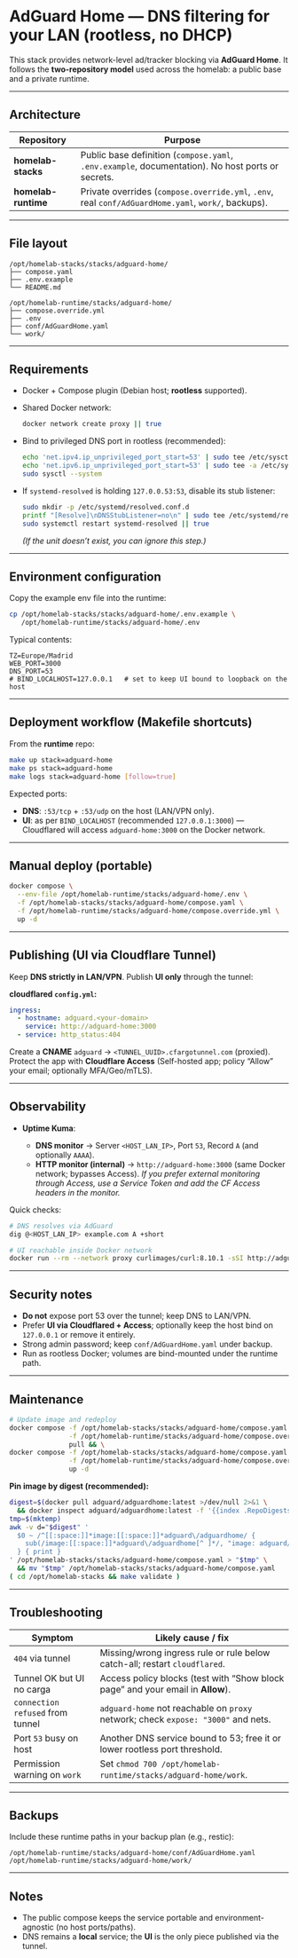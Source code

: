 # AdGuard Home — DNS filtering for your LAN (rootless, no DHCP)

This stack provides network-level ad/tracker blocking via **AdGuard Home**.
It follows the **two-repository model** used across the homelab: a public base and a private runtime.

---

## Architecture

| Repository          | Purpose                                                                                             |
| ------------------- | --------------------------------------------------------------------------------------------------- |
| **homelab-stacks**  | Public base definition (`compose.yaml`, `.env.example`, documentation). No host ports or secrets.   |
| **homelab-runtime** | Private overrides (`compose.override.yml`, `.env`, real `conf/AdGuardHome.yaml`, `work/`, backups). |

---

## File layout

```
/opt/homelab-stacks/stacks/adguard-home/
├── compose.yaml
├── .env.example
└── README.md

/opt/homelab-runtime/stacks/adguard-home/
├── compose.override.yml
├── .env
├── conf/AdGuardHome.yaml
└── work/
```

---

## Requirements

* Docker + Compose plugin (Debian host; **rootless** supported).
* Shared Docker network:

  ```bash
  docker network create proxy || true
  ```
* Bind to privileged DNS port in rootless (recommended):

  ```bash
  echo 'net.ipv4.ip_unprivileged_port_start=53' | sudo tee /etc/sysctl.d/99-rootless-lower-ports.conf
  echo 'net.ipv6.ip_unprivileged_port_start=53' | sudo tee -a /etc/sysctl.d/99-rootless-lower-ports.conf
  sudo sysctl --system
  ```
* If `systemd-resolved` is holding `127.0.0.53:53`, disable its stub listener:

  ```bash
  sudo mkdir -p /etc/systemd/resolved.conf.d
  printf "[Resolve]\nDNSStubListener=no\n" | sudo tee /etc/systemd/resolved.conf.d/10-adguard.conf
  sudo systemctl restart systemd-resolved || true
  ```

  *(If the unit doesn’t exist, you can ignore this step.)*

---

## Environment configuration

Copy the example env file into the runtime:

```bash
cp /opt/homelab-stacks/stacks/adguard-home/.env.example \
   /opt/homelab-runtime/stacks/adguard-home/.env
```

Typical contents:

```dotenv
TZ=Europe/Madrid
WEB_PORT=3000
DNS_PORT=53
# BIND_LOCALHOST=127.0.0.1   # set to keep UI bound to loopback on the host
```

---

## Deployment workflow (Makefile shortcuts)

From the **runtime** repo:

```bash
make up stack=adguard-home
make ps stack=adguard-home
make logs stack=adguard-home [follow=true]
```

Expected ports:

* **DNS**: `:53/tcp` + `:53/udp` on the host (LAN/VPN only).
* **UI**: as per `BIND_LOCALHOST` (recommended `127.0.0.1:3000`) — Cloudflared will access `adguard-home:3000` on the Docker network.

---

## Manual deploy (portable)

```bash
docker compose \
  --env-file /opt/homelab-runtime/stacks/adguard-home/.env \
  -f /opt/homelab-stacks/stacks/adguard-home/compose.yaml \
  -f /opt/homelab-runtime/stacks/adguard-home/compose.override.yml \
  up -d
```

---

## Publishing (UI via Cloudflare Tunnel)

Keep **DNS strictly in LAN/VPN**. Publish **UI only** through the tunnel:

**cloudflared `config.yml`:**

```yaml
ingress:
  - hostname: adguard.<your-domain>
    service: http://adguard-home:3000
  - service: http_status:404
```

Create a **CNAME** `adguard` → `<TUNNEL_UUID>.cfargotunnel.com` (proxied).
Protect the app with **Cloudflare Access** (Self-hosted app; policy “Allow” your email; optionally MFA/Geo/mTLS).

---

## Observability

* **Uptime Kuma**:

  * **DNS monitor** → Server `<HOST_LAN_IP>`, Port `53`, Record `A` (and optionally `AAAA`).
  * **HTTP monitor (internal)** → `http://adguard-home:3000` (same Docker network; bypasses Access).
    *If you prefer external monitoring through Access, use a Service Token and add the CF Access headers in the monitor.*

Quick checks:

```bash
# DNS resolves via AdGuard
dig @<HOST_LAN_IP> example.com A +short

# UI reachable inside Docker network
docker run --rm --network proxy curlimages/curl:8.10.1 -sSI http://adguard-home:3000 | head -n1
```

---

## Security notes

* **Do not** expose port 53 over the tunnel; keep DNS to LAN/VPN.
* Prefer **UI via Cloudflared + Access**; optionally keep the host bind on `127.0.0.1` or remove it entirely.
* Strong admin password; keep `conf/AdGuardHome.yaml` under backup.
* Run as rootless Docker; volumes are bind-mounted under the runtime path.

---

## Maintenance

```bash
# Update image and redeploy
docker compose -f /opt/homelab-stacks/stacks/adguard-home/compose.yaml \
               -f /opt/homelab-runtime/stacks/adguard-home/compose.override.yml \
               pull && \
docker compose -f /opt/homelab-stacks/stacks/adguard-home/compose.yaml \
               -f /opt/homelab-runtime/stacks/adguard-home/compose.override.yml \
               up -d
```

**Pin image by digest (recommended):**

```bash
digest=$(docker pull adguard/adguardhome:latest >/dev/null 2>&1 \
  && docker inspect adguard/adguardhome:latest -f '{{index .RepoDigests 0}}' | awk -F@ '{print $2}')
tmp=$(mktemp)
awk -v d="$digest" '
  $0 ~ /^[[:space:]]*image:[[:space:]]*adguard\/adguardhome/ {
    sub(/image:[[:space:]]*adguard\/adguardhome[^ ]*/, "image: adguard/adguardhome@" d)
  } { print }
' /opt/homelab-stacks/stacks/adguard-home/compose.yaml > "$tmp" \
  && mv "$tmp" /opt/homelab-stacks/stacks/adguard-home/compose.yaml
( cd /opt/homelab-stacks && make validate )
```

---

## Troubleshooting

| Symptom                          | Likely cause / fix                                                                |
| -------------------------------- | --------------------------------------------------------------------------------- |
| `404` via tunnel                 | Missing/wrong ingress rule or rule below catch-all; restart `cloudflared`.        |
| Tunnel OK but UI no carga        | Access policy blocks (test with “Show block page” and your email in **Allow**).   |
| `connection refused` from tunnel | `adguard-home` not reachable on `proxy` network; check `expose: "3000"` and nets. |
| Port `53` busy on host           | Another DNS service bound to 53; free it or lower rootless port threshold.        |
| Permission warning on `work`     | Set `chmod 700 /opt/homelab-runtime/stacks/adguard-home/work`.                    |

---

## Backups

Include these runtime paths in your backup plan (e.g., restic):

```
/opt/homelab-runtime/stacks/adguard-home/conf/AdGuardHome.yaml
/opt/homelab-runtime/stacks/adguard-home/work/
```

---

## Notes

* The public compose keeps the service portable and environment-agnostic (no host ports/paths).
* DNS remains a **local** service; the **UI** is the only piece published via the tunnel.
